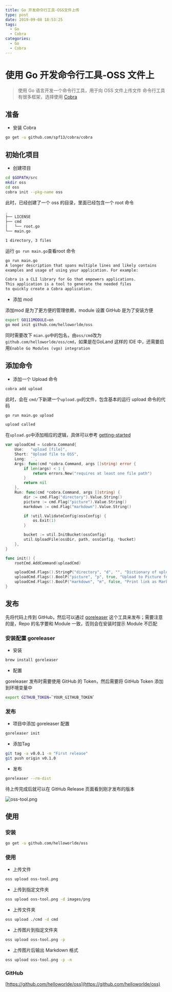 ```yaml
---
title: Go 开发命令行工具-OSS文件上传
type: post
date: 2019-09-08 18:53:25
tags:
  - Go
  - Cobra
categories:
  - Go
  - Cobra
---
```


# 使用 Go 开发命令行工具-OSS 文件上

> 使用 Go 语言开发一个命令行工具，用于向 OSS 文件上传文件
> 命令行工具有很多框架，选择使用 [Cobra](https://github.com/spf13/cobra)

## 准备

- 安装 Cobra

```bash
go get -u github.com/spf13/cobra/cobra
```

## 初始化项目

- 创建项目

```bash
cd $GOPATH/src
mkdir oss
cd oss
cobra init --pkg-name oss
```

此时，已经创建了一个 oss 的目录，里面已经包含一个 root 命令

```bash
.
├── LICENSE
├── cmd
│   └── root.go
└── main.go

1 directory, 3 files
```

运行 `go run main.go`查看root 命令

```bash
go run main.go
A longer description that spans multiple lines and likely contains
examples and usage of using your application. For example:

Cobra is a CLI library for Go that empowers applications.
This application is a tool to generate the needed files
to quickly create a Cobra application.
```

- 添加 mod

添加mod 是为了更方便的管理依赖，module 设置 GitHub 是为了安装方便

```bash
export GO111MODULE=on
go mod init github.com/helloworlde/oss
```

同时需要改下 `mian.go`中的包名，由`oss/cmd`改为 `github.com/helloworlde/oss/cmd`，如果是在GoLand 这样的 IDE 中，还需要启用`Enable Go Modules (vgo) integration`

## 添加命令

- 添加一个 Upload 命令

```bash
cobra add upload
```

此时，会在 `cmd/`下新建一个`upload.go`的文件，包含基本的运行 upload 命令的代码

```bash
go run main.go upload

upload called
```

在`upload.go`中添加相应的逻辑，具体可以参考 [getting-started](https://github.com/spf13/cobra#getting-started)

```go
var uploadCmd = &cobra.Command{
	Use:   "upload [file]",
	Short: "Upload file to OSS",
	Long:  ``,
	Args: func(cmd *cobra.Command, args []string) error {
		if len(args) < 1 {
			return errors.New("requires at least one file path")
		}
		return nil
	},
	Run: func(cmd *cobra.Command, args []string) {
		dir := cmd.Flag("directory").Value.String()
		picture := cmd.Flag("picture").Value.String()
		markdown := cmd.Flag("markdown").Value.String()

		if !util.ValidateConfig(ossConfig) {
			os.Exit(1)
		}

		bucket := util.InitBucket(ossConfig)
		util.UploadFile(ossDir, path, ossConfig, *bucket)
	},
}

func init() {
	rootCmd.AddCommand(uploadCmd)

	uploadCmd.Flags().StringP("directory", "d", "", "Dictionary of upload file")
	uploadCmd.Flags().BoolP("picture", "p", true, "Upload to Picture folder")
	uploadCmd.Flags().BoolP("markdown", "m", false, "Print link as Markdown")
}
```

## 发布

先将代码上传到 GitHub，然后可以通过 [goreleaser](https://goreleaser.com/) 这个工具来发布；需要注意的是，Repo 的名字要和 Module 一致，否则会在安装时提示 Module 不匹配

### 安装配置 goreleaser

- 安装

```bash
brew install goreleaser
```

- 配置

goreleaser 发布时需要使用 GitHub 的 Token，然后需要将 GitHub Token 添加到环境变量中

```bash
export GITHUB_TOKEN=`YOUR_GITHUB_TOKEN`
```

### 发布

- 项目中添加 goreleaser 配置

```bash
goreleaser init
```

- 添加Tag

```bash
git tag -a v0.0.1 -m "First release"
git push origin v0.1.0
```

- 发布

```bash
goreleaser --rm-dist
```

待上传完成后就可以在 GitHub Release 页面看到刚才发布的版本

![oss-tool.png](https://img.hellowood.dev/images/oss-tool.png)

## 使用

### 安装

```bash
go get -u github.com/helloworlde/oss
```

### 使用

- 上传文件

```bash
oss upload oss-tool.png
```

- 上传到指定文件夹

```bash
oss upload oss-tool.png -d images/png
```

- 上传文件夹

```bash
oss upload ./cmd -d cmd
```

- 上传图片到指定文件夹

```bash
oss upload oss-tool.png -p
```

- 上传图片后输出 Markdown 格式

```bash
oss upload oss-tool.png -p -m
```

### GitHub

[https://github.com/helloworlde/oss](https://github.com/helloworlde/oss)

